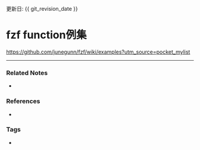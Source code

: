更新日: {{ git_revision_date }}

# fzf function例集
https://github.com/junegunn/fzf/wiki/examples?utm_source=pocket_mylist

----
### Related Notes
- 

### References
- 

### Tags
- 